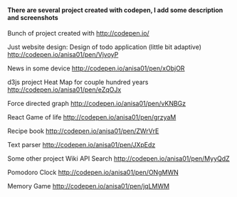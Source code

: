 #### There are several project created with codepen, I add some description and screenshots 
Bunch of project created with http://codepen.io/

Just website design: 
Design of todo application (little bit adaptive)  
http://codepen.io/anisa01/pen/VjvoyP

News in some device
http://codepen.io/anisa01/pen/xObjOR

d3js project
Heat Map for couple hundred years 
http://codepen.io/anisa01/pen/eZqOJx

Force directed graph 
http://codepen.io/anisa01/pen/vKNBGz

React
Game of life
http://codepen.io/anisa01/pen/grzyaM

Recipe book 
http://codepen.io/anisa01/pen/ZWrVrE

Text parser
http://codepen.io/anisa01/pen/JXpEdz

Some other project
Wiki API Search
http://codepen.io/anisa01/pen/MyyQdZ

Pomodoro Clock 
http://codepen.io/anisa01/pen/ONgMWN

Memory Game
http://codepen.io/anisa01/pen/jqLMWM
